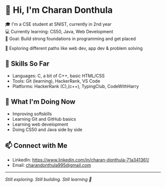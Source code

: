 # 👋 Hi, I'm Charan Donthula

🎓 I'm a CSE student at SNIST, currently in 2nd year  
💻 Currently learning: CS50, Java, Web Development  
🎯 Goal: Build strong foundations in programming and get placed 

🧭 Exploring different paths like web dev, app dev & problem solving

## 🔧 Skills So Far
- Languages: C, a bit of C++, basic HTML/CSS
- Tools: Git (learning), HackerRank, VS Code
- Platforms: HackerRank (C),(c++), TypingClub, CodeWithHarry

## 🧠 What I'm Doing Now
- Improving softskills
- Learning Git and GitHub basics
- Learning web development
- Doing CS50 and Java side by side

## 📫 Connect with Me
- LinkedIn: https://www.linkedin.com/in/charan-donthula-71a341361/
- Email: charandonthula995@gmail.com
---

*Still exploring. Still building. Still learning 🚀*

